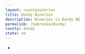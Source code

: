 ```yaml
---
layout: countywineries
title: Dundy Wineries
description: Wineries in Dundy NE
permalink: /nebraska/dundy/
county: dundy
state: ne
---
```

-
